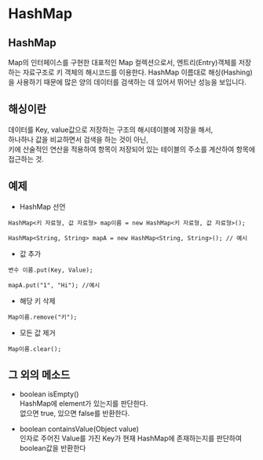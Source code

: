 # HashMap

## HashMap
Map의 인터페이스를 구현한 대표적인 Map 컬렉션으로서, 엔트리(Entry)객체를 저장하는 자료구조로 키 객체의 해시코드를 이용한다.
HashMap 이름대로 해싱(Hashing)을 사용하기 때문에 많은 양의 데이터를 검색하는 데 있어서 뛰어난 성능을 보입니다.

## 해싱이란   
데이터를 Key, value값으로 저장하는 구조의 해시테이블에 저장을 해서,   
하나하나 값을 비교하면서 검색을 하는 것이 아닌,   
키에 산술적인 연산을 적용하여 항목이 저장되어 있는 테이블의 주소를 계산하여 항목에 접근하는 것.

## 예제
- HashMap 선언
```
HashMap<키 자료형, 값 자료형> map이름 = new HashMap<키 자료형, 값 자료형>();

HashMap<String, String> mapA = new HashMap<String, String>(); // 예시
```

- 값 추가
```
변수 이름.put(Key, Value);

mapA.put("1", "Hi"); //예시
```

- 해당 키 삭제
```
Map이름.remove("키");
```

- 모든 값 제거
```
Map이름.clear();
```

## 그 외의 메소드
- boolean isEmpty()    
HashMap에 element가 있는지를 판단한다.   
없으면 true, 있으면 false를 반환한다.
   
- boolean containsValue(Object value)      
인자로 주어진 Value를 가진 Key가 현재 HashMap에 존재하는지를 판단하여 boolean값을 반환한다
